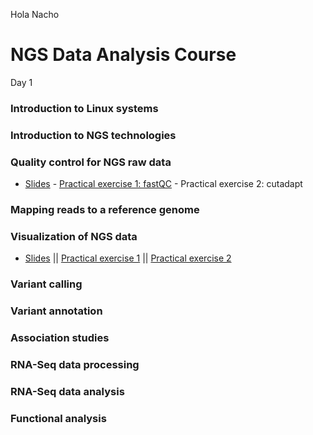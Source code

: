 
Hola Nacho

NGS Data Analysis Course
================================================================================

Day 1


### Introduction to Linux systems


### Introduction to NGS technologies


### Quality control for NGS raw data

- [Slides](COURSE_MATERIALS/rna-seq/slides/slides.pdf) - [Practical exercise 1: fastQC](COURSE_MATERIALS/rna-seq/examples/example.html) - Practical exercise 2: cutadapt


### Mapping reads to a reference genome


### Visualization of NGS data

- [Slides](COURSE_MATERIALS/visualization/slides/2014-Cambridge_visualisation.pdf) || [Practical exercise 1](COURSE_MATERIALS/visualization/example/010_example.html) || [Practical exercise 2](COURSE_MATERIALS/visualization/example/020_example.html)


### Variant calling

### Variant annotation

### Association studies



### RNA-Seq data processing

### RNA-Seq data analysis

### Functional analysis
